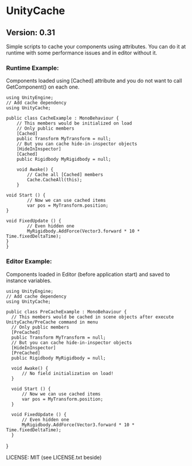 # UnityCache
## Version: 0.31

Simple scripts to cache your components using attributes.
You can do it at runtime with some performance issues and in editor without it.

### Runtime Example:
Components loaded using [Cached] attribute and you do not want to call GetComponent() on each one.

    using UnityEngine;
    // Add cache dependency
    using UnityCache;

    public class CacheExample : MonoBehaviour {
        // This members would be initialized on load
        // Only public members
        [Cached]
        public Transform MyTransform = null;
        // But you can cache hide-in-inspector objects
        [HideInInspector]
        [Cached] 
        public Rigidbody MyRigidbody = null;

        void Awake() {
            // Cache all [Cached] members
            Cache.CacheAll(this);
        }

	void Start () {
            // Now we can use cached items
            var pos = MyTransform.position;
	}
	
	void FixedUpdate () {
            // Even hidden one
            MyRigidbody.AddForce(Vector3.forward * 10 * Time.fixedDeltaTime);
	}
    }
  
### Editor Example:
Components loaded in Editor (before application start) and saved to instance variables.

    using UnityEngine;
    // Add cache dependency
    using UnityCache;
    
    public class PreCacheExample : MonoBehaviour {
      // This members would be cached in scene objects after execute UnityCache/PreCache command in menu
      // Only public members
      [PreCached]
      public Transform MyTransform = null;
      // But you can cache hide-in-inspector objects
      [HideInInspector]
      [PreCached] 
      public Rigidbody MyRigidbody = null;
  
      void Awake() {
          // No field initialization on load!
      }

      void Start () {
          // Now we can use cached items
          var pos = MyTransform.position;
      }
	
      void FixedUpdate () {
          // Even hidden one
          MyRigidbody.AddForce(Vector3.forward * 10 * Time.fixedDeltaTime);
      }
  }

LICENSE: MIT (see LICENSE.txt beside)
